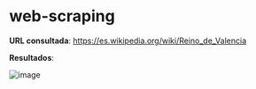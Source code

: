 # web-scraping

**URL consultada**: https://es.wikipedia.org/wiki/Reino_de_Valencia

**Resultados**:

![image](https://github.com/user-attachments/assets/a62ca2dc-4f18-451c-bd87-d0b7b8c7c82c)
